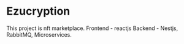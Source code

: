 # Ezucryption
This project is nft marketplace.
Frontend - reactjs
Backend - Nestjs, RabbitMQ, Microservices.
